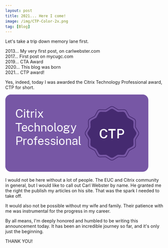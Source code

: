 ```yaml
---
layout: post
title: 2021... Here I come!
image: /img/CTP-Color-2x.png
tag: [Blog]
---
```


Let's take a trip down memory lane first.  

2013... My very first post, on carlwebster.com  
2017... First post on mycugc.com  
2019... CTA Award  
2020... This blog was born   
2021... CTP award!  

Yes, indeed, today I was awarded the Citrix Technology Professional award, CTP for short.

![Citrix CTP](/img/CTP-Digital-Badge-Color-2x.png)

I would not be here without a lot of people. The EUC and Citrix community in general, but I would like to call out Carl Webster by name. He granted me the right the publish my articles on his site. That was the spark I needed to take off.

It would also not be possible without my wife and family. Their patience with me was instrumental for the progress in my career.

By all means, I'm deeply honored and humbled to be writing this announcement today. It has been an incredible journey so far, and it's only just the beginning.

THANK YOU!
